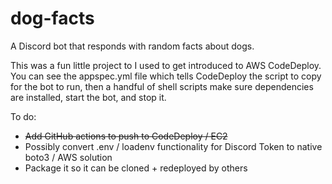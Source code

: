 # dog-facts
A Discord bot that responds with random facts about dogs.

This was a fun little project to I used to get introduced to AWS CodeDeploy. You can see the appspec.yml file which tells CodeDeploy the script to copy for the bot to run, then a handful of shell scripts make sure dependencies are installed, start the bot, and stop it.

To do:
 - ~~Add GitHub actions to push to CodeDeploy / EC2~~
 - Possibly convert .env / loadenv functionality for Discord Token to native boto3 / AWS solution
 - Package it so it can be cloned + redeployed by others
